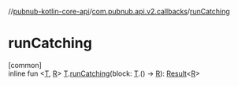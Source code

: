 //[pubnub-kotlin-core-api](../../index.md)/[com.pubnub.api.v2.callbacks](index.md)/[runCatching](run-catching.md)

# runCatching

[common]\
inline fun &lt;[T](run-catching.md), [R](run-catching.md)&gt; [T](run-catching.md).[runCatching](run-catching.md)(block: [T](run-catching.md).() -&gt; [R](run-catching.md)): [Result](-result/index.md)&lt;[R](run-catching.md)&gt;
